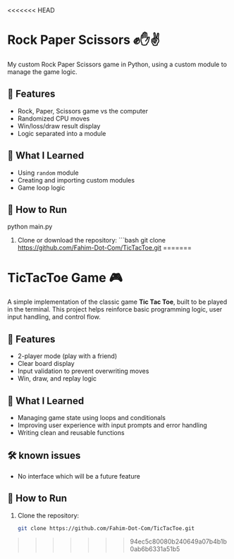 <<<<<<< HEAD
# Rock Paper Scissors ✊✋✌️

My custom Rock Paper Scissors game in Python, using a custom module to manage the game logic.

## 🚀 Features

- Rock, Paper, Scissors game vs the computer
- Randomized CPU moves
- Win/loss/draw result display
- Logic separated into a module

## 🧠 What I Learned

- Using `random` module
- Creating and importing custom modules
- Game loop logic

## 🔧 How to Run

python main.py

 1. Clone or download the repository:    ```bash    git clone https://github.com/Fahim-Dot-Com/TicTacToe.git
=======

# TicTacToe Game 🎮

A simple implementation of the classic game **Tic Tac Toe**, built to be played in the terminal. This project helps reinforce basic programming logic, user input handling, and control flow.

## 🚀 Features

- 2-player mode (play with a friend)
- Clear board display
- Input validation to prevent overwriting moves
- Win, draw, and replay logic

## 🧠 What I Learned

- Managing game state using loops and conditionals
- Improving user experience with input prompts and error handling
- Writing clean and reusable functions

## 🛠 known issues 
- No interface which will be a future feature

## 🔧 How to Run

1. Clone the repository:
   ```bash
   git clone https://github.com/Fahim-Dot-Com/TicTacToe.git
>>>>>>> 94ec5c80080b240649a07b4b1b0ab6b6331a51b5
